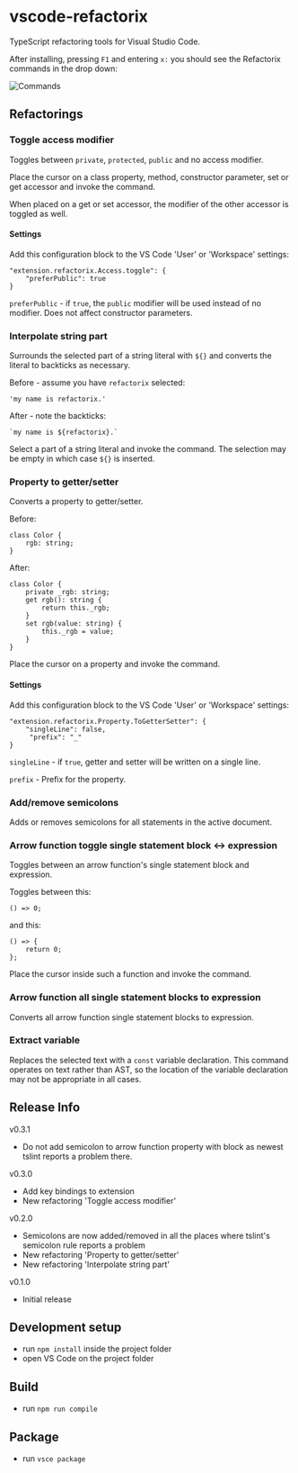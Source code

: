 # vscode-refactorix
TypeScript refactoring tools for Visual Studio Code.

After installing, pressing `F1` and entering `x:` you should see the Refactorix commands in the drop down:

![Commands](doc/commands.png "Refactorix commands")

## Refactorings

### Toggle access modifier
Toggles between `private`, `protected`, `public` and no access modifier.

Place the cursor on a class property, method, constructor parameter, set or get accessor and invoke the command.

When placed on a get or set accessor, the modifier of the other accessor is toggled as well.

#### Settings
Add this configuration block to the VS Code 'User' or 'Workspace' settings:
```
"extension.refactorix.Access.toggle": {
    "preferPublic": true
}
```

`preferPublic` - if `true`, the `public` modifier will be used instead of no modifier. Does not affect constructor parameters.

### Interpolate string part

Surrounds the selected part of a string literal with `${}` and converts the literal to backticks as necessary.

Before - assume you have `refactorix` selected:
```
'my name is refactorix.'
```

After - note the backticks:
```
`my name is ${refactorix}.`
```

Select a part of a string literal and invoke the command. The selection may be empty in which case `${}` is inserted.

### Property to getter/setter
Converts a property to getter/setter.

Before:
```
class Color {
    rgb: string;
}
```

After:
```
class Color {
    private _rgb: string;
    get rgb(): string {
        return this._rgb;
    }
    set rgb(value: string) {
        this._rgb = value;
    }
}
```

Place the cursor on a property and invoke the command.

#### Settings
Add this configuration block to the VS Code 'User' or 'Workspace' settings:
```
"extension.refactorix.Property.ToGetterSetter": {
    "singleLine": false,
     "prefix": "_"
}
```

`singleLine` - if `true`, getter and setter will be written on a single line.

`prefix` - Prefix for the property.

### Add/remove semicolons
Adds or removes semicolons for all statements in the active document.

### Arrow function toggle single statement block <-> expression
Toggles between an arrow function's single statement block and expression.

Toggles between this:
```
() => 0;
```

and this:
```
() => {
    return 0;
};
```

Place the cursor inside such a function and invoke the command.

### Arrow function all single statement blocks to expression
Converts all arrow function single statement blocks to expression.

### Extract variable
Replaces the selected text with a `const` variable declaration. This command operates on text rather than AST, so the location of the variable declaration may not be appropriate in all cases.

## Release Info

v0.3.1
- Do not add semicolon to arrow function property with block as newest tslint reports a problem there.

v0.3.0
- Add key bindings to extension
- New refactoring 'Toggle access modifier'

v0.2.0
- Semicolons are now added/removed in all the places where tslint's semicolon rule reports a problem
- New refactoring 'Property to getter/setter'
- New refactoring 'Interpolate string part'

v0.1.0
- Initial release

## Development setup
- run `npm install` inside the project folder
- open VS Code on the project folder

## Build
- run `npm run compile`

## Package
- run `vsce package`

